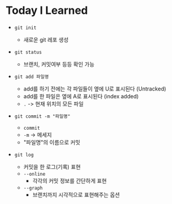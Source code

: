 # Today I Learned

- `git init`
    - 새로운 git 레포 생성
- `git status`
    - 브랜치, 커밋여부 등등 확인 가능

- `git add 파일명`
    - add를 하기 전에는 각 파일들이 옆에 U로 표시된다 (Untracked)
    - add를 한 파일은 옆에 A로 표시된다 (index added)
    - `.` -> 현재 위치의 모든 파일
        

- `git commit -m "파일명"`
    - `commit`
    - `-m` -> 메세지
    - "파일명"의 이름으로 커밋

- `git log`
    - 커밋을 한 로그(기록) 표현
    - `--online`
        - 각각의 커밋 정보를 간단하게 표현
    - `--graph`
        - 브랜치까지 시각적으로 표현해주는 옵션



